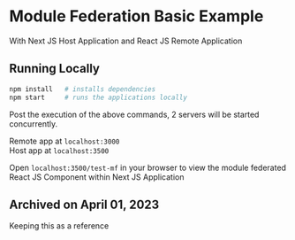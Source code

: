 # Module Federation Basic Example
With Next JS Host Application and React JS Remote Application


## Running Locally

```bash
npm install   # installs dependencies
npm start     # runs the applications locally
```

Post the execution of the above commands, 2 servers will be started concurrently.

Remote app at `localhost:3000`<br>
Host app at `localhost:3500`

Open `localhost:3500/test-mf` in your browser to view the module federated React JS Component within Next JS Application

## Archived on April 01, 2023
Keeping this as a reference
